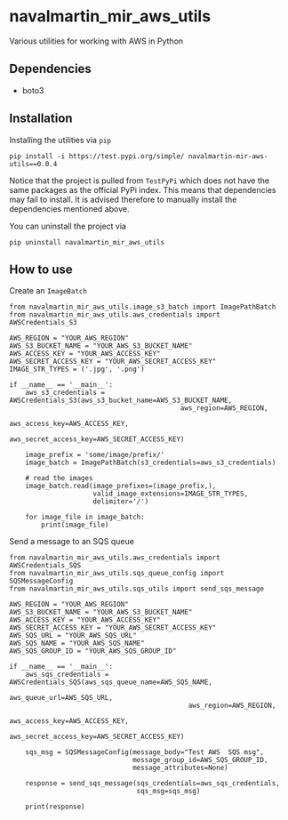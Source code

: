 # navalmartin_mir_aws_utils

Various utilities for working with AWS in Python


## Dependencies

- boto3

## Installation

Installing the utilities via ```pip```

```
pip install -i https://test.pypi.org/simple/ navalmartin-mir-aws-utils==0.0.4
```

Notice that the project is pulled from ```TestPyPi``` which does not have the same packages
as the official PyPi index. This means that dependencies may fail to install. It is advised therefore
to manually install the dependencies mentioned above.

You can uninstall the project via

```
pip uninstall navalmartin_mir_aws_utils
```

## How to use

Create an ```ImageBatch```

```
from navalmartin_mir_aws_utils.image_s3_batch import ImagePathBatch
from navalmartin_mir_aws_utils.aws_credentials import AWSCredentials_S3

AWS_REGION = "YOUR_AWS_REGION"
AWS_S3_BUCKET_NAME = "YOUR_AWS_S3_BUCKET_NAME"
AWS_ACCESS_KEY = "YOUR_AWS_ACCESS_KEY"
AWS_SECRET_ACCESS_KEY = "YOUR_AWS_SECRET_ACCESS_KEY"
IMAGE_STR_TYPES = ('.jpg', '.png')

if __name__ == '__main__':
    aws_s3_credentials = AWSCredentials_S3(aws_s3_bucket_name=AWS_S3_BUCKET_NAME,
                                           aws_region=AWS_REGION,
                                           aws_access_key=AWS_ACCESS_KEY,
                                           aws_secret_access_key=AWS_SECRET_ACCESS_KEY)

    image_prefix = 'some/image/prefix/'
    image_batch = ImagePathBatch(s3_credentials=aws_s3_credentials)

    # read the images
    image_batch.read(image_prefixes=(image_prefix,),
                     valid_image_extensions=IMAGE_STR_TYPES,
                     delimiter='/')

    for image_file in image_batch:
        print(image_file)
```

Send a message to an SQS queue

```
from navalmartin_mir_aws_utils.aws_credentials import AWSCredentials_SQS
from navalmartin_mir_aws_utils.sqs_queue_config import SQSMessageConfig
from navalmartin_mir_aws_utils.sqs_utils import send_sqs_message

AWS_REGION = "YOUR_AWS_REGION"
AWS_S3_BUCKET_NAME = "YOUR_AWS_S3_BUCKET_NAME"
AWS_ACCESS_KEY = "YOUR_AWS_ACCESS_KEY"
AWS_SECRET_ACCESS_KEY = "YOUR_AWS_SECRET_ACCESS_KEY"
AWS_SQS_URL = "YOUR_AWS_SQS_URL"
AWS_SQS_NAME = "YOUR_AWS_SQS_NAME"
AWS_SQS_GROUP_ID = "YOUR_AWS_SQS_GROUP_ID"

if __name__ == '__main__':
    aws_sqs_credentials = AWSCredentials_SQS(aws_sqs_queue_name=AWS_SQS_NAME,
                                             aws_queue_url=AWS_SQS_URL,
                                             aws_region=AWS_REGION,
                                             aws_access_key=AWS_ACCESS_KEY,
                                             aws_secret_access_key=AWS_SECRET_ACCESS_KEY)

    sqs_msg = SQSMessageConfig(message_body="Test AWS  SQS msg",
                               message_group_id=AWS_SQS_GROUP_ID,
                               message_attributes=None)
    
    response = send_sqs_message(sqs_credentials=aws_sqs_credentials,
                                sqs_msg=sqs_msg)

    print(response)
```




